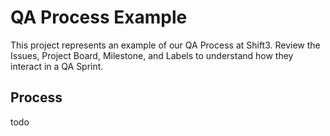 # QA Process Example
This project represents an example of our QA Process at Shift3. Review the Issues, Project Board, Milestone, and Labels to understand how they interact in a QA Sprint.

## Process
todo